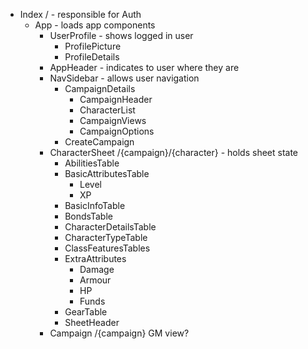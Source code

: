 - Index / - responsible for Auth
  - App - loads app components
    - UserProfile - shows logged in user
      - ProfilePicture
      - ProfileDetails
    - AppHeader - indicates to user where they are
    - NavSidebar - allows user navigation
      - CampaignDetails
        - CampaignHeader
        - CharacterList
        - CampaignViews
        - CampaignOptions
      - CreateCampaign
    - CharacterSheet /{campaign}/{character} - holds sheet state
      - AbilitiesTable
      - BasicAttributesTable
        - Level
        - XP
      - BasicInfoTable
      - BondsTable
      - CharacterDetailsTable
      - CharacterTypeTable
      - ClassFeaturesTables
      - ExtraAttributes
        - Damage
        - Armour
        - HP
        - Funds    
      - GearTable
      - SheetHeader
    - Campaign /{campaign} GM view?
